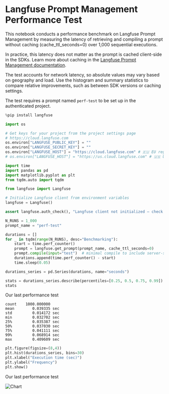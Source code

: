 # Langfuse Prompt Management Performance Test

This notebook conducts a performance benchmark on Langfuse Prompt Management by measuring the latency of retrieving and compiling a prompt without caching (cache_ttl_seconds=0) over 1,000 sequential executions.

In practice, this latency does not matter as the prompt is cached client-side in the SDKs. Learn more about caching in the [Langfuse Prompt Management documentation](https://langfuse.com/docs/prompt-management/features/caching).

The test accounts for network latency, so absolute values may vary based on geography and load. Use the histogram and summary statistics to compare relative improvements, such as between SDK versions or caching settings.

The test requires a prompt named `perf-test` to be set up in the authenticated project.


```python
%pip install langfuse
```


```python
import os

# Get keys for your project from the project settings page
# https://cloud.langfuse.com
os.environ["LANGFUSE_PUBLIC_KEY"] = ""
os.environ["LANGFUSE_SECRET_KEY"] = ""
os.environ["LANGFUSE_HOST"] = "https://cloud.langfuse.com" # 🇪🇺 EU region
# os.environ["LANGFUSE_HOST"] = "https://us.cloud.langfuse.com" # 🇺🇸 US region
```


```python
import time
import pandas as pd
import matplotlib.pyplot as plt
from tqdm.auto import tqdm

from langfuse import Langfuse

# Initialize Langfuse client from environment variables
langfuse = Langfuse()

assert langfuse.auth_check(), "Langfuse client not initialized – check your environment variables."
```


```python
N_RUNS = 1_000
prompt_name = "perf-test"

durations = []
for _ in tqdm(range(N_RUNS), desc="Benchmarking"):
    start = time.perf_counter()
    prompt = langfuse.get_prompt(prompt_name, cache_ttl_seconds=0)
    prompt.compile(input="test")  # minimal compile to include server‑side processing
    durations.append(time.perf_counter() - start)
    time.sleep(0.05)

durations_series = pd.Series(durations, name="seconds")
```


```python
stats = durations_series.describe(percentiles=[0.25, 0.5, 0.75, 0.99])
stats
```

Our last performance test

```
count    1000.000000
mean        0.039335 sec
std         0.014172 sec
min         0.032702 sec
25%         0.035387 sec
50%         0.037030 sec
75%         0.041111 sec
99%         0.068914 sec
max         0.409609 sec
```


```python
plt.figure(figsize=(8,4))
plt.hist(durations_series, bins=30)
plt.xlabel("Execution time (sec)")
plt.ylabel("Frequency")
plt.show()
```

Our last performance test

![Chart](https://langfuse.com/images/docs/prompt-performance-chart.png)
